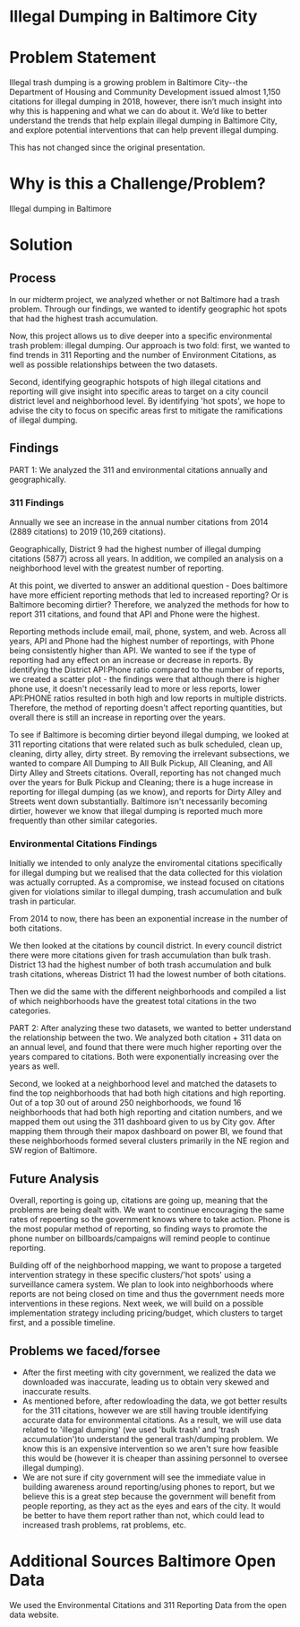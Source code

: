 # Illegal Dumping in Baltimore City

# Problem Statement
Illegal trash dumping is a growing problem in Baltimore City--the Department of Housing and Community Development issued almost 1,150 citations for illegal dumping in 2018, however, there isn’t much insight into why this is happening and what we can do about it. We’d like to better understand the trends that help explain illegal dumping in Baltimore City, and explore potential interventions that can help prevent illegal dumping.

This has not changed since the original presentation. 

# Why is this a Challenge/Problem?
Illegal dumping in Baltimore 

# Solution
## Process

In our midterm project, we analyzed whether or not Baltimore had a trash problem. Through our findings, we wanted to identify geographic hot spots that had the highest trash accumulation. 

Now, this project allows us to dive deeper into a specific environmental trash problem: illegal dumping. Our approach is two fold: first, we wanted to find trends in 311 Reporting and the number of Environment Citations, as well as possible relationships between the two datasets. 

Second, identifying geographic hotspots of high illegal citations and reporting will give insight into specific areas to target on a city council district level and neighborhood level. By identifying 'hot spots', we hope to advise the city to focus on specific areas first to mitigate the ramifications of illegal dumping.

## Findings
PART 1: We analyzed the 311 and environmental citations annually and geographically. 
### 311 Findings
Annually we see an increase in the annual number citations from 2014 (2889 citations) to 2019 (10,269 citations).

Geographically, District 9 had the highest number of illegal dumping citations (5877) across all years. In addition, we compiled an analysis on a neighborhood level with the greatest number of reporting.

At this point, we diverted to answer an additional question - Does baltimore have more efficient reporting methods that led to increased reporting? Or is Baltimore becoming dirtier? Therefore, we analyzed the methods for how to report 311 citations, and found that API and Phone were the highest. 

Reporting methods include email, mail, phone, system, and web. Across all years, API and Phone had the highest number of reportings, with Phone being consistently higher than API. We wanted to see if the type of reporting had any effect on an increase or decrease in reports. By identifying the District API:Phone ratio compared to the number of reports, we created a scatter plot - the findings were that although there is higher phone use, it doesn't necessarily lead to more or less reports, lower API:PHONE ratios resulted in both high and low reports in multiple districts. Therefore, the method of reporting doesn't affect reporting quantities, but overall there is still an increase in reporting over the years.

To see if Baltimore is becoming dirtier beyond illegal dumping, we looked at 311 reporting citations that were related such as bulk scheduled, clean up, cleaning, dirty alley, dirty street. By removing the irrelevant subsections, we wanted to compare All Dumping to All Bulk Pickup, All Cleaning, and All Dirty Alley and Streets citations. Overall, reporting has not changed much over the years for Bulk Pickup and Cleaning; there is a huge increase in reporting for illegal dumping (as we know), and reports for Dirty Alley and Streets went down substantially. Baltimore isn't necessarily becoming dirtier, however we know that illegal dumping is reported much more frequently than other similar categories.

### Environmental Citations Findings 

Initially we intended to only analyze the enviromental citations specifically for illegal dumping but we realised that the data collected for this violation was actually corrupted. As a compromise, we instead focused on citations given for violations similar to illegal dumping, trash accumulation and bulk trash in particular. 

From 2014 to now, there has been an exponential increase in the number of both citations.

We then looked at the citations by council district. In every council district there were more citations given for trash accumulation than bulk trash. District 13 had the highest number of both trash accumulation and bulk trash citations, whereas District 11 had the lowest number of both citations.

Then we did the same with the different neighborhoods and compiled a list of which neighborhoods have the greatest total citations in the two categories.

PART 2: After analyzing these two datasets, we wanted to better understand the relationship between the two. 
We analyzed both citation + 311 data on an annual level, and found that there were much higher reporting over the years compared to citations. Both were exponentially increasing over the years as well.

Second, we looked at a neighborhood level and matched the datasets to find the top neighborhoods that had both high citations and high reporting. Out of a top 30 out of around 250 neighborhoods, we found 16 neighborhoods that had both high reporting and citation numbers, and we mapped them out using the 311 dashboard given to us by City gov. After mapping them through their mapox dashboard on power BI, we found that these neighborhoods formed several clusters primarily in the NE region and SW region of Baltimore.

## Future Analysis

Overall, reporting is going up, citations are going up, meaning that the problems are being dealt with. We want to continue encouraging the same rates of repoerting so the government knows where to take action. Phone is the most popular method of reporting, so finding ways to promote the phone number on billboards/campaigns will remind people to continue reporting.

Building off of the neighborhood mapping, we want to propose a targeted intervention strategy in these specific clusters/'hot spots' using a surveillance camera system. We plan to look into neighborhoods where reports are not being closed on time and thus the government needs more interventions in these regions. Next week, we will build on a possible implementation strategy including pricing/budget, which clusters to target first, and a possible timeline.


## Problems we faced/forsee
- After the first meeting with city government, we realized the data we downloaded was inaccurate, leading us to obtain very skewed and inaccurate results.
- As mentioned before, after redowloading the data, we got better results for the 311 citations, however we are still having trouble identifying accurate data for environmental citations. As a result, we will use data related to 'illegal dumping' (we used 'bulk trash' and 'trash accumulation')to understand the general trash/dumping problem. We know this is an expensive intervention so we aren't sure how feasible this would be (however it is cheaper than assining personnel to oversee illegal dumping).
- We are not sure if city government will see the immediate value in building awareness around reporting/using phones to report, but we believe this is a great step because the government will benefit from people reporting, as they act as the eyes and ears of the city. It would be better to have them report rather than not, which could lead to increased trash problems, rat problems, etc. 


# Additional Sources Baltimore Open Data
We used the Environmental Citations and 311 Reporting Data from the open data website. 
